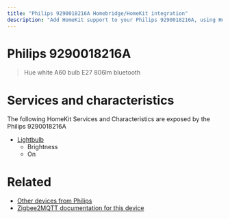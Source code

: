 ```yaml
---
title: "Philips 9290018216A Homebridge/HomeKit integration"
description: "Add HomeKit support to your Philips 9290018216A, using Homebridge, Zigbee2MQTT and homebridge-z2m."
---
```

<!---
This file has been GENERATED using src/docgen/docgen.ts
DO NOT EDIT THIS FILE MANUALLY!
-->
# Philips 9290018216A
> Hue white A60 bulb E27 806lm bluetooth


# Services and characteristics
The following HomeKit Services and Characteristics are exposed by
the Philips 9290018216A

* [Lightbulb](../../light.md)
  * Brightness
  * On


# Related
* [Other devices from Philips](../index.md#philips)
* [Zigbee2MQTT documentation for this device](https://www.zigbee2mqtt.io/devices/9290018216A.html)